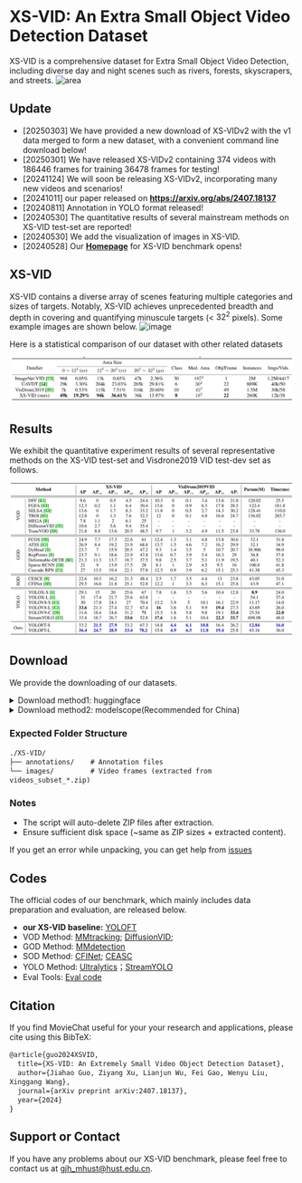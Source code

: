 # XS-VID: An Extra Small Object Video Detection Dataset
XS-VID is a comprehensive dataset for Extra Small Object Video Detection, including diverse day and night scenes such as rivers, forests, skyscrapers, and streets.
![area](imgs/XS-VID_challenge.png)

## Update

- [20250303] We have provided a new download of XS-VIDv2 with the v1 data merged to form a new dataset, with a convenient command line download below!
- [20250301] We have released XS-VIDv2 containing 374 videos with 186446 frames for training 36478 frames for testing!
- [20241124] We will soon be releasing XS-VIDv2, incorporating many new videos and scenarios!
- [20241011] our paper released on **https://arxiv.org/abs/2407.18137**
- [20240811] Annotation in YOLO format released!
- [20240530] The quantitative results of several mainstream methods on XS-VID test-set are reported!
- [20240530] We add the visualization of images in XS-VID.
- [20240528] Our **[Homepage](https://gjhhust.github.io/XS-VID/)** for XS-VID benchmark opens!


## XS-VID
XS-VID contains a diverse array of scenes featuring multiple categories and sizes of targets. Notably, XS-VID achieves unprecedented breadth and depth in covering and quantifying minuscule targets (< $32^2$ pixels). Some example images are shown below.
![image](imgs/vis.png)



Here is a statistical comparison of our dataset with other related datasets

![dataset](imgs/all_dataset.png)

## Results

We exhibit the quantitative experiment results of several representative methods on the XS-VID test-set and Visdrone2019 VID test-dev set as follows.

![results](imgs/all_result.png)

## Download
We provide the downloading of our datasets. 

<details>
<summary>Download method1: huggingface</summary>
  
**Linux Command:**

```bash
pip install huggingface_hub && \
huggingface-cli download lanlanlan23/XS-VID --repo-type dataset --local-dir ./XS-VID && \
mkdir -p ./XS-VID/{annotations,images} && \
unzip -o ./XS-VID/annotations.zip -d ./XS-VID/annotations && \
find ./XS-VID -name 'videos_subset_*.zip' -exec unzip -o {} -d ./XS-VID/images \; && \
rm -f ./XS-VID/*.zip
```

**Windows Command (CMD):**

```bash
pip install huggingface_hub && ^
huggingface-cli download lanlanlan23/XS-VID --repo-type dataset --local-dir ./XS-VID && ^
mkdir "./XS-VID\annotations" && mkdir "./XS-VID\images" && ^
powershell -Command "Expand-Archive -Path './XS-VID/annotations.zip' -DestinationPath './XS-VID/annotations' -Force" && ^
for /r "./XS-VID" %f in (videos_subset_*.zip) do powershell -Command "Expand-Archive -Path '%f' -DestinationPath './XS-VID/images' -Force" && ^
del /f /q "./XS-VID\*.zip"
```
</details> 

<details>
<summary>Download method2: modelscope(Recommended for China)</summary>
  
**Linux Command:**

```bash
pip install modelscope && \
modelscope download --dataset lanlanlanrr/XS-VID --local_dir ./XS-VID && \
mkdir -p ./XS-VID/{annotations,images} && \
unzip -o ./XS-VID/annotations.zip -d ./XS-VID/annotations && \
find ./XS-VID -name 'videos_subset_*.zip' -exec unzip -o {} -d ./XS-VID/images \; && \
rm -f ./XS-VID/*.zip
```
**Windows Command (CMD):**

```bash
pip install modelscope && ^
modelscope download --dataset lanlanlanrr/XS-VID --local_dir ./XS-VID && ^
mkdir "./XS-VID\annotations" && mkdir "./XS-VID\images" && ^
powershell -Command "Expand-Archive -Path './XS-VID/annotations.zip' -DestinationPath './XS-VID/annotations' -Force" && ^
for /r "./XS-VID" %f in (videos_subset_*.zip) do powershell -Command "Expand-Archive -Path '%f' -DestinationPath './XS-VID/images' -Force" && ^
del /f /q "./XS-VID\*.zip"
```
</details> 

### Expected Folder Structure
```
./XS-VID/
├── annotations/    # Annotation files
└── images/         # Video frames (extracted from videos_subset_*.zip)
```

### Notes
- The script will auto-delete ZIP files after extraction.
- Ensure sufficient disk space (~same as ZIP sizes + extracted content).

If you get an error while unpacking, you can get help from [issues](https://github.com/gjhhust/XS-VID/issues)

## Codes
The official codes of our benchmark, which mainly includes data preparation and evaluation, are released below.

- **our XS-VID baseline:** [YOLOFT](https://github.com/gjhhust/YOLOFT)
- VOD Method: [MMtracking](https://github.com/open-mmlab/mmtracking); [DiffusionVID](https://github.com/sdroh1027/DiffusionVID); 
- GOD Method: [MMdetection](https://github.com/open-mmlab/mmdetection)
- SOD Method: [CFINet](https://github.com/shaunyuan22/CFINet); [CEASC](https://github.com/Cuogeihong/CEASC)
- YOLO Method: [Ultralytics](https://github.com/ultralytics/ultralytics)；[StreamYOLO](https://github.com/yancie-yjr/StreamYOLO)
- Eval Tools:  [Eval code](https://github.com/gjhhust/XS-VID)

## Citation

If you find MovieChat useful for your your research and applications, please cite using this BibTeX:
```
@article{guo2024XSVID,
  title={XS-VID: An Extremely Small Video Object Detection Dataset},
  author={Jiahao Guo, Ziyang Xu, Lianjun Wu, Fei Gao, Wenyu Liu, Xinggang Wang},
  journal={arXiv preprint arXiv:2407.18137},
  year={2024}
}
```

## Support or Contact
If you have any problems about our XS-VID benchmark, please feel free to contact us at gjh_mhust@hust.edu.cn.
